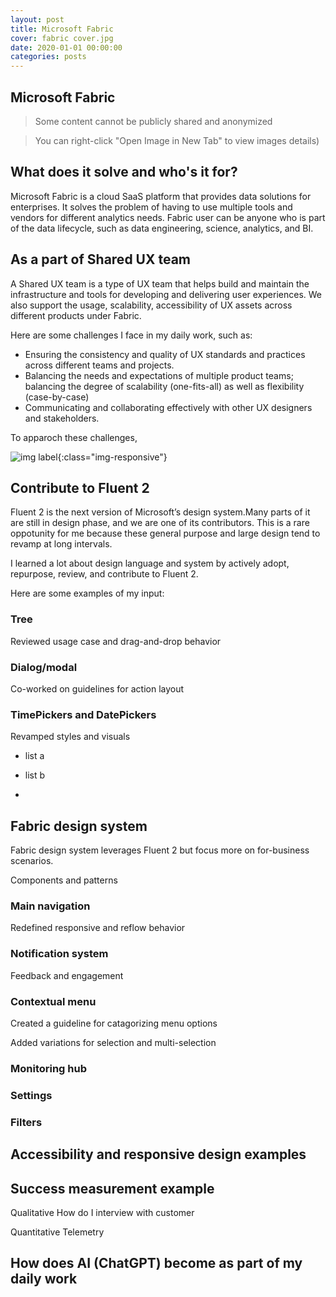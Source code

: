 ```yaml
---
layout: post
title: Microsoft Fabric
cover: fabric cover.jpg
date: 2020-01-01 00:00:00
categories: posts
---
```


## Microsoft Fabric

>Some content cannot be publicly shared and anonymized


> You can right-click "Open Image in New Tab" to view images details)

## What does it solve and who's it for?

Microsoft Fabric is a cloud SaaS platform that provides data solutions for enterprises. It solves the problem of having to use multiple tools and vendors for different analytics needs. Fabric user can be anyone who is part of the data lifecycle, such as data engineering, science, analytics, and BI.

## As a part of Shared UX team

A Shared UX team is a type of UX team that helps build and maintain the infrastructure and tools for developing and delivering user experiences. We also support the usage, scalability, accessibility of UX assets across different products under Fabric. 

Here are some challenges I face in my daily work, such as:
- Ensuring the consistency and quality of UX standards and practices across different teams and projects.
- Balancing the needs and expectations of multiple product teams; balancing the degree of scalability (one-fits-all) as well as flexibility (case-by-case)
- Communicating and collaborating effectively with other UX designers and stakeholders.

To apparoch these challenges, 


![img label]({{site.baseurl}}/assets/fabric/img.png){:class="img-responsive"}

##  Contribute to Fluent 2

Fluent 2 is the next version of Microsoft’s design system.Many parts of it are still in design phase, and we are one of its contributors. This is a rare oppotunity for me because these general purpose and large design tend to revamp at long intervals. 

I learned a lot about design language and system by actively adopt, repurpose, review, and contribute to Fluent 2.

Here are some examples of my input:

### Tree 

Reviewed usage case and drag-and-drop behavior

### Dialog/modal

Co-worked on guidelines for action layout

### TimePickers and DatePickers

Revamped styles and visuals

- list a

- list b

- 


## Fabric design system

Fabric design system leverages Fluent 2 but focus more on for-business scenarios. 

Components and patterns

### Main navigation 

Redefined responsive and reflow behavior

### Notification system

Feedback and engagement

### Contextual menu 

Created a guideline for catagorizing menu options

Added variations for selection and multi-selection

### Monitoring hub

### Settings

### Filters


## Accessibility and responsive design examples

## Success measurement example 
Qualitative
How do I interview with customer 

Quantitative
Telemetry

## How does AI (ChatGPT) become as part of my daily work